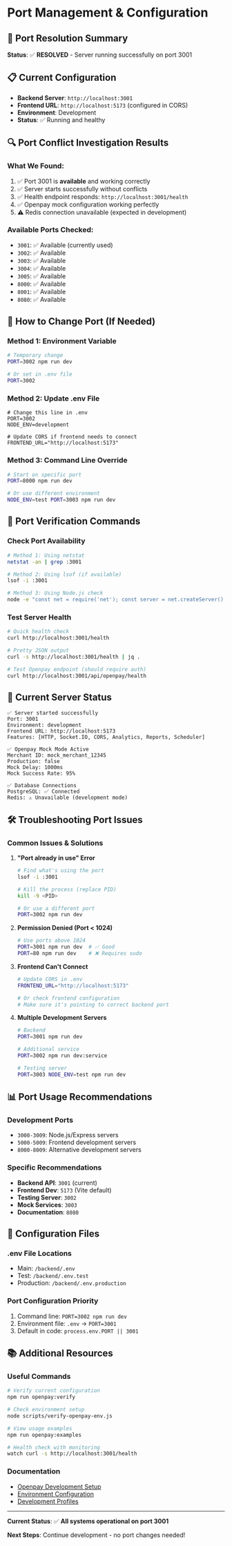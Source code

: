# Port Management & Configuration

## 🎯 Port Resolution Summary

**Status**: ✅ **RESOLVED** - Server running successfully on port 3001

## 📋 Current Configuration

- **Backend Server**: `http://localhost:3001`
- **Frontend URL**: `http://localhost:5173` (configured in CORS)
- **Environment**: Development
- **Status**: ✅ Running and healthy

## 🔍 Port Conflict Investigation Results

### What We Found:
1. ✅ Port 3001 is **available** and working correctly
2. ✅ Server starts successfully without conflicts
3. ✅ Health endpoint responds: `http://localhost:3001/health`
4. ✅ Openpay mock configuration working perfectly
5. ⚠️ Redis connection unavailable (expected in development)

### Available Ports Checked:
- `3001`: ✅ Available (currently used)
- `3002`: ✅ Available
- `3003`: ✅ Available
- `3004`: ✅ Available
- `3005`: ✅ Available
- `8000`: ✅ Available
- `8001`: ✅ Available
- `8080`: ✅ Available

## 🔧 How to Change Port (If Needed)

### Method 1: Environment Variable
```bash
# Temporary change
PORT=3002 npm run dev

# Or set in .env file
PORT=3002
```

### Method 2: Update .env File
```env
# Change this line in .env
PORT=3002
NODE_ENV=development

# Update CORS if frontend needs to connect
FRONTEND_URL="http://localhost:5173"
```

### Method 3: Command Line Override
```bash
# Start on specific port
PORT=8000 npm run dev

# Or use different environment
NODE_ENV=test PORT=3003 npm run dev
```

## 📡 Port Verification Commands

### Check Port Availability
```bash
# Method 1: Using netstat
netstat -an | grep :3001

# Method 2: Using lsof (if available)
lsof -i :3001

# Method 3: Using Node.js check
node -e "const net = require('net'); const server = net.createServer(); server.listen(3001, () => { console.log('Port 3001 available'); server.close(); }).on('error', () => console.log('Port 3001 in use'));"
```

### Test Server Health
```bash
# Quick health check
curl http://localhost:3001/health

# Pretty JSON output
curl -s http://localhost:3001/health | jq .

# Test Openpay endpoint (should require auth)
curl http://localhost:3001/api/openpay/health
```

## 🚀 Current Server Status

```
✅ Server started successfully
Port: 3001
Environment: development
Frontend URL: http://localhost:5173
Features: [HTTP, Socket.IO, CORS, Analytics, Reports, Scheduler]

✅ Openpay Mock Mode Active
Merchant ID: mock_merchant_12345
Production: false
Mock Delay: 1000ms
Mock Success Rate: 95%

✅ Database Connections
PostgreSQL: ✅ Connected
Redis: ⚠️ Unavailable (development mode)
```

## 🛠 Troubleshooting Port Issues

### Common Issues & Solutions

1. **"Port already in use" Error**
   ```bash
   # Find what's using the port
   lsof -i :3001
   
   # Kill the process (replace PID)
   kill -9 <PID>
   
   # Or use a different port
   PORT=3002 npm run dev
   ```

2. **Permission Denied (Port < 1024)**
   ```bash
   # Use ports above 1024
   PORT=3001 npm run dev  # ✅ Good
   PORT=80 npm run dev    # ❌ Requires sudo
   ```

3. **Frontend Can't Connect**
   ```bash
   # Update CORS in .env
   FRONTEND_URL="http://localhost:5173"
   
   # Or check frontend configuration
   # Make sure it's pointing to correct backend port
   ```

4. **Multiple Development Servers**
   ```bash
   # Backend
   PORT=3001 npm run dev
   
   # Additional service
   PORT=3002 npm run dev:service
   
   # Testing server
   PORT=3003 NODE_ENV=test npm run dev
   ```

## 📊 Port Usage Recommendations

### Development Ports
- `3000-3009`: Node.js/Express servers
- `5000-5009`: Frontend development servers
- `8000-8009`: Alternative development servers

### Specific Recommendations
- **Backend API**: `3001` (current)
- **Frontend Dev**: `5173` (Vite default)
- **Testing Server**: `3002`
- **Mock Services**: `3003`
- **Documentation**: `8080`

## 🔧 Configuration Files

### .env File Locations
- Main: `/backend/.env`
- Test: `/backend/.env.test`
- Production: `/backend/.env.production`

### Port Configuration Priority
1. Command line: `PORT=3002 npm run dev`
2. Environment file: `.env` → `PORT=3001`
3. Default in code: `process.env.PORT || 3001`

## 📚 Additional Resources

### Useful Commands
```bash
# Verify current configuration
npm run openpay:verify

# Check environment setup
node scripts/verify-openpay-env.js

# View usage examples
npm run openpay:examples

# Health check with monitoring
watch curl -s http://localhost:3001/health
```

### Documentation
- [Openpay Development Setup](./OPENPAY_DEVELOPMENT_SETUP.md)
- [Environment Configuration](../src/config/environment.ts)
- [Development Profiles](../src/config/development.ts)

---

**Current Status**: ✅ **All systems operational on port 3001**

**Next Steps**: Continue development - no port changes needed!